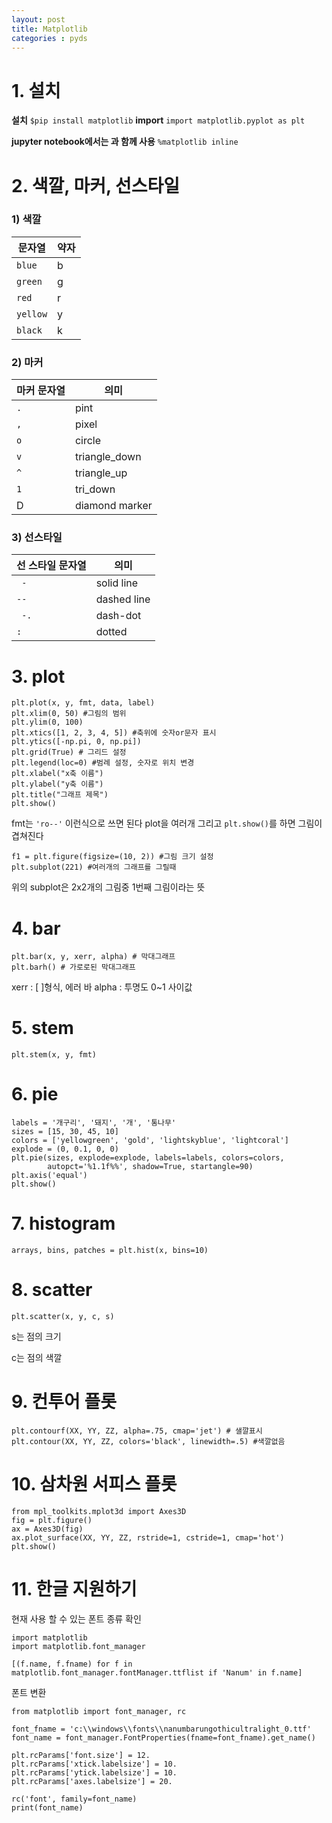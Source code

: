```yaml
---
layout: post
title: Matplotlib
categories : pyds
---
```


# 1. 설치
**설치**
`$pip install matplotlib`
**import**
`import matplotlib.pyplot as plt`

**jupyter notebook에서는 과 함께 사용**
`%matplotlib inline`


# 2. 색깔, 마커, 선스타일
### 1) 색깔

| 문자열 | 약자 |
|--------|--------|
|    `blue`    | b       |
|    `green`   | g       |
|    `red`    | r       |
|    `yellow`    | y       |
|    `black`    | k       |

### 2) 마커

|마커 문자열    |  의미       |
|--------|--------|
|    `.`    | pint       |
|    `,`   | pixel   |
|    `o`    | circle       |
|    `v`    | triangle_down      |
|    `^`    | triangle_up       |
|    `1`    | tri_down        |
|D	|diamond marker|

### 3) 선스타일

| 선 스타일 문자열 | 의미 |
|--------|--------|
|   ` -`    | 	solid line       |
|   ` --  ` | dashed line       |
|   ` -.`    | dash-dot        |
|   ` : `   | dotted        |

# 3. plot

```
plt.plot(x, y, fmt, data, label)
plt.xlim(0, 50) #그림의 범위
plt.ylim(0, 100)
plt.xtics([1, 2, 3, 4, 5]) #축위에 숫자or문자 표시
plt.ytics([-np.pi, 0, np.pi])
plt.grid(True) # 그리드 설정
plt.legend(loc=0) #범례 설정, 숫자로 위치 변경
plt.xlabel("x축 이름")
plt.ylabel("y축 이름")
plt.title("그래프 제목")
plt.show()
```

fmt는 `'ro--'` 이런식으로 쓰면 된다
plot을 여러개 그리고 `plt.show()`를 하면 그림이 겹쳐진다

```
f1 = plt.figure(figsize=(10, 2)) #그림 크기 설정
plt.subplot(221) #여러개의 그래프를 그릴때
```
위의 subplot은 2x2개의 그림중 1번째 그림이라는 뜻

# 4. bar
```
plt.bar(x, y, xerr, alpha) # 막대그래프
plt.barh() # 가로로된 막대그래프
```

xerr : [ ]형식, 에러 바
alpha : 투명도 0~1 사이값

# 5. stem
`plt.stem(x, y, fmt)`


# 6. pie

```
labels = '개구리', '돼지', '개', '통나무'
sizes = [15, 30, 45, 10]
colors = ['yellowgreen', 'gold', 'lightskyblue', 'lightcoral']
explode = (0, 0.1, 0, 0)
plt.pie(sizes, explode=explode, labels=labels, colors=colors,
        autopct='%1.1f%%', shadow=True, startangle=90)
plt.axis('equal')
plt.show()
```

# 7. histogram
`arrays, bins, patches = plt.hist(x, bins=10)`

# 8. scatter
`plt.scatter(x, y, c, s)`

s는 점의 크기

c는 점의 색깔

# 9. 컨투어 플롯

```
plt.contourf(XX, YY, ZZ, alpha=.75, cmap='jet') # 샐깔표시
plt.contour(XX, YY, ZZ, colors='black', linewidth=.5) #색깔없음
```

# 10. 삼차원 서피스 플롯

```
from mpl_toolkits.mplot3d import Axes3D
fig = plt.figure()
ax = Axes3D(fig)
ax.plot_surface(XX, YY, ZZ, rstride=1, cstride=1, cmap='hot')
plt.show()
```

# 11. 한글 지원하기

현재 사용 할 수 있는 폰트 종류 확인

```
import matplotlib
import matplotlib.font_manager

[(f.name, f.fname) for f in matplotlib.font_manager.fontManager.ttflist if 'Nanum' in f.name]
```


폰트 변환

```
from matplotlib import font_manager, rc

font_fname = 'c:\\windows\\fonts\\nanumbarungothicultralight_0.ttf'
font_name = font_manager.FontProperties(fname=font_fname).get_name()

plt.rcParams['font.size'] = 12.
plt.rcParams['xtick.labelsize'] = 10.
plt.rcParams['ytick.labelsize'] = 10.
plt.rcParams['axes.labelsize'] = 20.

rc('font', family=font_name)
print(font_name)
```
